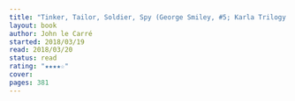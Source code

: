 ```yaml
---
title: "Tinker, Tailor, Soldier, Spy (George Smiley, #5; Karla Trilogy #1)"
layout: book
author: John le Carré
started: 2018/03/19
read: 2018/03/20
status: read
rating: "★★★★☆"
cover: 
pages: 381
---
```

